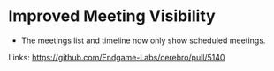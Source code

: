 # Improved Meeting Visibility

- The meetings list and timeline now only show scheduled meetings.

Links:
https://github.com/Endgame-Labs/cerebro/pull/5140
